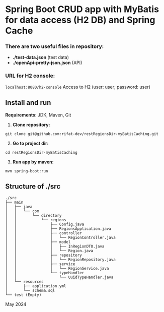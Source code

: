 # Spring Boot CRUD app with MyBatis for data access (H2 DB) and Spring Cache

### There are two useful files in repository:
* **./test-data.json**              (test data)
* **./openApi-pretty-json.json**    (API)

### URL for H2 console:
```localhost:8080/h2-console``` Access to H2 (user: user; password: user)

## Install and run
**Requirements**: JDK, Maven, Git
1. **Clone repository:**
```
git clone git@github.com:rifat-dev/restRegionsDir-myBatisCaching.git
```

2. **Go to project dir:**
```
cd restRegionsDir-myBatisCaching
```

3. **Run app by maven:**
```
mvn spring-boot:run
```

## Structure of ./src
```
./src
├── main
│   ├── java
│   │   └── com
│   │       └── directory
│   │           └── regions
│   │               ├── Config.java
│   │               ├── RegionsApplication.java
│   │               ├── controller
│   │               │   └── RegionController.java
│   │               ├── model
│   │               │   ├── InRegionDTO.java
│   │               │   └── Region.java
│   │               ├── repository
│   │               │   └── RegionRepository.java
│   │               ├── service
│   │               │   └── RegionService.java
│   │               └── typeHandler
│   │                   └── UuidTypeHandler.java
│   └── resources
│       ├── application.yml
│       └── schema.sql
└── test (Empty)
```

May 2024